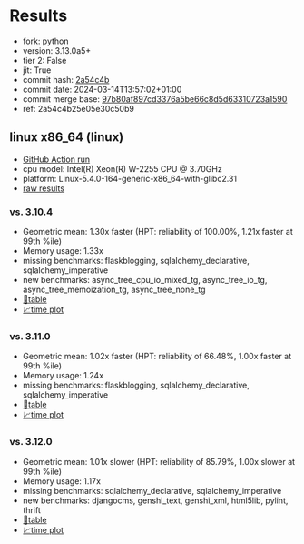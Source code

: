 # Results

- fork: python
- version: 3.13.0a5+
- tier 2: False
- jit: True
- commit hash: [2a54c4b](https://github.com/python/cpython/commit/2a54c4b)
- commit date: 2024-03-14T13:57:02+01:00
- commit merge base: [97b80af897cd3376a5be66c8d5d63310723a1590](https://github.com/python/cpython/commit/97b80af897cd3376a5be66c8d5d63310723a1590)
- ref: 2a54c4b25e05e30c50b9

## linux x86_64 (linux)

- [GitHub Action run](https://github.com/faster-cpython/benchmarking/actions/runs/8282284020)
- cpu model: Intel(R) Xeon(R) W-2255 CPU @ 3.70GHz
- platform: Linux-5.4.0-164-generic-x86_64-with-glibc2.31
- [raw results](bm-20240314-linux-x86_64-python-2a54c4b25e05e30c50b9-3.13.0a5%2B-2a54c4b.json)

### vs. 3.10.4

- Geometric mean: 1.30x faster (HPT: reliability of 100.00%, 1.21x faster at 99th %ile)
- Memory usage: 1.33x
- missing benchmarks: flaskblogging, sqlalchemy_declarative, sqlalchemy_imperative
- new benchmarks: async_tree_cpu_io_mixed_tg, async_tree_io_tg, async_tree_memoization_tg, async_tree_none_tg
- [📄table](bm-20240314-linux-x86_64-python-2a54c4b25e05e30c50b9-3.13.0a5%2B-2a54c4b-vs-3.10.4.md)
- [📈time plot](bm-20240314-linux-x86_64-python-2a54c4b25e05e30c50b9-3.13.0a5%2B-2a54c4b-vs-3.10.4.png)

### vs. 3.11.0

- Geometric mean: 1.02x faster (HPT: reliability of 66.48%, 1.00x faster at 99th %ile)
- Memory usage: 1.24x
- missing benchmarks: flaskblogging, sqlalchemy_declarative, sqlalchemy_imperative
- [📄table](bm-20240314-linux-x86_64-python-2a54c4b25e05e30c50b9-3.13.0a5%2B-2a54c4b-vs-3.11.0.md)
- [📈time plot](bm-20240314-linux-x86_64-python-2a54c4b25e05e30c50b9-3.13.0a5%2B-2a54c4b-vs-3.11.0.png)

### vs. 3.12.0

- Geometric mean: 1.01x slower (HPT: reliability of 85.79%, 1.00x slower at 99th %ile)
- Memory usage: 1.17x
- missing benchmarks: sqlalchemy_declarative, sqlalchemy_imperative
- new benchmarks: djangocms, genshi_text, genshi_xml, html5lib, pylint, thrift
- [📄table](bm-20240314-linux-x86_64-python-2a54c4b25e05e30c50b9-3.13.0a5%2B-2a54c4b-vs-3.12.0.md)
- [📈time plot](bm-20240314-linux-x86_64-python-2a54c4b25e05e30c50b9-3.13.0a5%2B-2a54c4b-vs-3.12.0.png)

